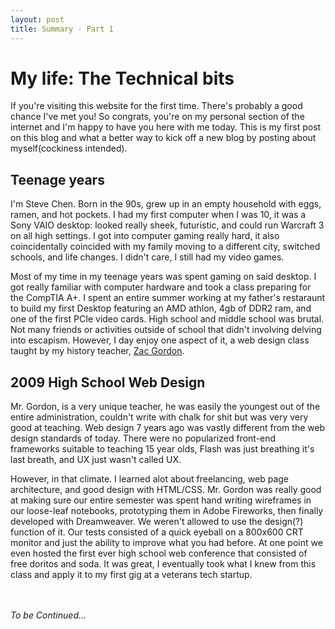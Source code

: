 ```yaml
---
layout: post
title: Summary - Part 1
---
```

# My life: The Technical bits
If you're visiting this website for the first time. There's probably a good chance I've met you! So congrats, you're on my personal section of the internet and I'm happy to have you here with me today. This is my first post on this blog and what a better way to kick off a new blog by posting about myself(cockiness intended).

## Teenage years
I'm Steve Chen. Born in the 90s, grew up in an empty household with eggs, ramen, and hot pockets. I had my first computer when I was 10, it was a Sony VAIO desktop: looked really sheek, futuristic, and could run Warcraft 3 on all high settings. I got into computer gaming really hard, it also coincidentally coincided with my family moving to a different city, switched schools, and life changes. I didn't care, I still had my video games.


Most of my time in my teenage years was spent gaming on said desktop. I got really familiar with computer hardware and took a class preparing for the CompTIA A+. I spent an entire summer working at my father's restaraunt to build my first Desktop featuring an AMD athlon, 4gb of DDR2 ram, and one of the first PCIe video cards. High school and middle school was brutal. Not many friends or activities outside of school that didn't involving delving into escapism. However, I day enjoy one aspect of it, a web design class taught by my history teacher, [Zac Gordon](http://zacgordon.com/).

## 2009 High School Web Design
Mr. Gordon, is a very unique teacher, he was easily the youngest out of the entire administration, couldn't write with chalk for shit but was very very good at teaching. Web design 7 years ago was vastly different from the web design standards of today. There were no popularized front-end frameworks suitable to teaching 15 year olds, Flash was just breathing it's last breath, and UX just wasn't called UX.  

However, in that climate. I learned alot about freelancing, web page architecture, and good design with HTML/CSS. Mr. Gordon was really good at making sure our entire semester was spent hand writing wireframes in our loose-leaf notebooks, prototyping them in Adobe Fireworks, then finally developed with Dreamweaver. We weren't allowed to use the design(?) function of it. Our tests consisted of a quick eyeball on a 800x600 CRT monitor and just the ability to improve what you had before. At one point we even hosted the first ever high school web conference that consisted of free doritos and soda. It was great, I eventually took what I knew from this class and apply it to my first gig at a veterans tech startup.  


<br><br>
<em>To be Continued...</em>
